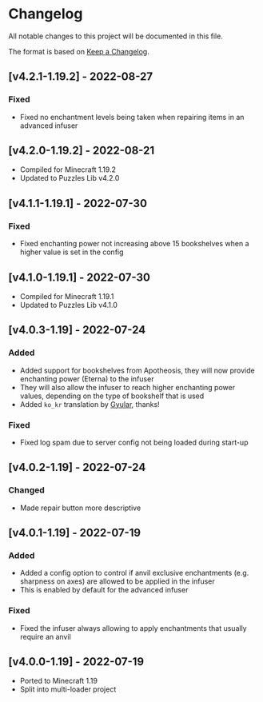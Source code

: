 # Changelog
All notable changes to this project will be documented in this file.

The format is based on [Keep a Changelog].

## [v4.2.1-1.19.2] - 2022-08-27
### Fixed
- Fixed no enchantment levels being taken when repairing items in an advanced infuser

## [v4.2.0-1.19.2] - 2022-08-21
- Compiled for Minecraft 1.19.2
- Updated to Puzzles Lib v4.2.0

## [v4.1.1-1.19.1] - 2022-07-30
### Fixed
- Fixed enchanting power not increasing above 15 bookshelves when a higher value is set in the config

## [v4.1.0-1.19.1] - 2022-07-30
- Compiled for Minecraft 1.19.1
- Updated to Puzzles Lib v4.1.0

## [v4.0.3-1.19] - 2022-07-24
### Added
- Added support for bookshelves from Apotheosis, they will now provide enchanting power (Eterna) to the infuser
- They will also allow the infuser to reach higher enchanting power values, depending on the type of bookshelf that is used
- Added `ko_kr` translation by [Gyular], thanks!
### Fixed
- Fixed log spam due to server config not being loaded during start-up

## [v4.0.2-1.19] - 2022-07-24
### Changed
- Made repair button more descriptive

## [v4.0.1-1.19] - 2022-07-19
### Added
- Added a config option to control if anvil exclusive enchantments (e.g. sharpness on axes) are allowed to be applied in the infuser
- This is enabled by default for the advanced infuser
### Fixed
- Fixed the infuser always allowing to apply enchantments that usually require an anvil

## [v4.0.0-1.19] - 2022-07-19
- Ported to Minecraft 1.19
- Split into multi-loader project

[Keep a Changelog]: https://keepachangelog.com/en/1.0.0/
[Gyular]: https://github.com/gyular
